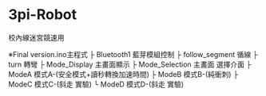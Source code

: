 ﻿# 3pi-Robot
校內線迷宮競速用

※Final version.ino主程式
├ Bluetooth1 藍芽模組控制
├ follow_segment 循線
├ turn 轉彎
├ Mode_Display 主畫面顯示
├ Mode_Selection 主畫面 選擇介面
├ ModeA 模式A-(安全模式+讀秒轉換加速時間)
├ ModeB 模式B-(純衝刺)
├ ModeC 模式C-(斜走 實驗)
└ ModeD 模式D-(斜走 實驗)
